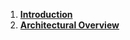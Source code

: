 1. **[Introduction](./introduction.md)**
2. **[Architectural Overview](./architectural_overview.md)**

